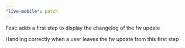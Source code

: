 ```yaml
---
"live-mobile": patch
---
```


Feat: adds a first step to display the changelog of the fw update

Handling correctly when a user leaves the fw update from this first step
